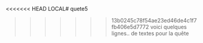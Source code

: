 <<<<<<< HEAD
LOCAL# quete5
>>>>>>> 13b0245c78f54ae23ed46de4c1f7fb406e5d7772
voici quelques lignes..
de textes pour la quête 
